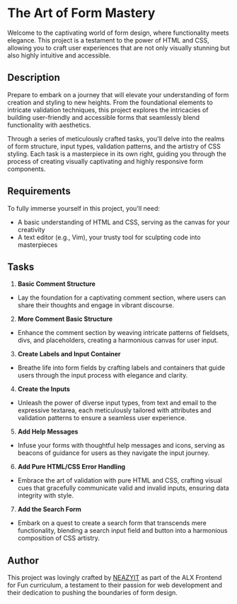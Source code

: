 # The Art of Form Mastery

Welcome to the captivating world of form design, where functionality meets elegance. This project is a testament to the power of HTML and CSS, allowing you to craft user experiences that are not only visually stunning but also highly intuitive and accessible.

## Description

Prepare to embark on a journey that will elevate your understanding of form creation and styling to new heights. From the foundational elements to intricate validation techniques, this project explores the intricacies of building user-friendly and accessible forms that seamlessly blend functionality with aesthetics.

Through a series of meticulously crafted tasks, you'll delve into the realms of form structure, input types, validation patterns, and the artistry of CSS styling. Each task is a masterpiece in its own right, guiding you through the process of creating visually captivating and highly responsive form components.

## Requirements

To fully immerse yourself in this project, you'll need:

- A basic understanding of HTML and CSS, serving as the canvas for your creativity
- A text editor (e.g., Vim), your trusty tool for sculpting code into masterpieces

## Tasks

1. **Basic Comment Structure**
  - Lay the foundation for a captivating comment section, where users can share their thoughts and engage in vibrant discourse.

2. **More Comment Basic Structure**
  - Enhance the comment section by weaving intricate patterns of fieldsets, divs, and placeholders, creating a harmonious canvas for user input.

3. **Create Labels and Input Container**
  - Breathe life into form fields by crafting labels and containers that guide users through the input process with elegance and clarity.

4. **Create the Inputs**
  - Unleash the power of diverse input types, from text and email to the expressive textarea, each meticulously tailored with attributes and validation patterns to ensure a seamless user experience.

5. **Add Help Messages**
  - Infuse your forms with thoughtful help messages and icons, serving as beacons of guidance for users as they navigate the input journey.

6. **Add Pure HTML/CSS Error Handling**
  - Embrace the art of validation with pure HTML and CSS, crafting visual cues that gracefully communicate valid and invalid inputs, ensuring data integrity with style.

7. **Add the Search Form**
  - Embark on a quest to create a search form that transcends mere functionality, blending a search input field and button into a harmonious composition of CSS artistry.

## Author

This project was lovingly crafted by [NEAZYIT](https://github.com/NEAZYIT) as part of the ALX Frontend for Fun curriculum, a testament to their passion for web development and their dedication to pushing the boundaries of form design.